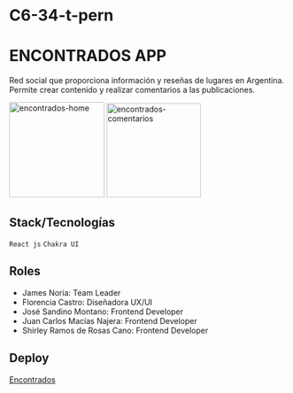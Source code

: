 # C6-34-t-pern
# ENCONTRADOS APP

<p>Red social que proporciona información y reseñas de lugares en Argentina. Permite crear contenido y realizar comentarios a las publicaciones. </p>
<div textalign="center">
<img width="172" alt="encontrados-home" src="https://user-images.githubusercontent.com/62706631/187961284-372b2e5e-b01b-4f20-9e4a-6cf1c86b1515.png">
<img width="170" alt="encontrados-comentarios" src="https://user-images.githubusercontent.com/62706631/187961303-cb64c334-09a5-43e7-b453-35369cbbef3b.png">
</div>


## Stack/Tecnologías

`React js` `Chakra UI`

## Roles

- James Noria: Team Leader
- Florencia Castro: Diseñadora UX/UI
- José Sandino Montano: Frontend Developer
- Juan Carlos Macías Najera: Frontend Developer
- Shirley Ramos de Rosas Cano: Frontend Developer

## Deploy

[Encontrados](https://encontrados-production.up.railway.app/)